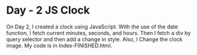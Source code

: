 # Day - 2 JS Clock 

On Day 2, I created a clock using JavaScript. With the use of the date function, I fetch current minutes, seconds, and hours. Then I fetch a div by query selector and then add a change in style. Also, I Change the clock image. My code is in Index-FINISHED.html.